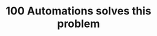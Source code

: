 ---
title: 100 Automations solves this problem
image: assets/images/memes/100Automations-solves-this-problem.png
alt: Buzzlightyear puts his hand on Woody's shoulder and points forward. Characters are from toystory
---